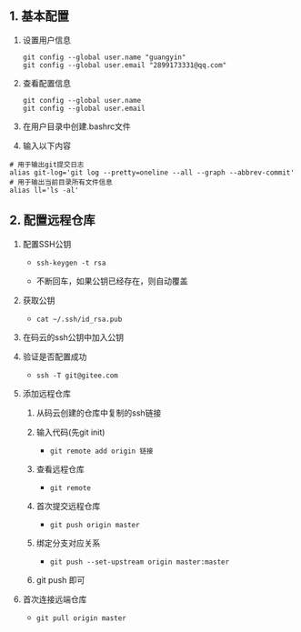 ## 1. 基本配置

1. 设置用户信息

   ~~~
   git config --global user.name "guangyin"
   git config --global user.email "2899173331@qq.com"
   ~~~

2. 查看配置信息

   ~~~
   git config --global user.name
   git config --global user.email
   ~~~

3. 在用户目录中创建.bashrc文件

4. 输入以下内容

~~~
# 用于输出git提交日志
alias git-log='git log --pretty=oneline --all --graph --abbrev-commit'
# 用于输出当前目录所有文件信息
alias ll='ls -al'
~~~



## 2. 配置远程仓库

1. 配置SSH公钥

   * ~~~git
     ssh-keygen -t rsa
     ~~~

   * 不断回车，如果公钥已经存在，则自动覆盖
   
2. 获取公钥

   * ~~~
     cat ~/.ssh/id_rsa.pub
     ~~~

3. 在码云的ssh公钥中加入公钥

4. 验证是否配置成功

   * ~~~
     ssh -T git@gitee.com
     ~~~

5. 添加远程仓库

   1. 从码云创建的仓库中复制的ssh链接

   2. 输入代码(先git init)

      * ~~~
        git remote add origin 链接
        ~~~

   3. 查看远程仓库

      * ~~~
        git remote
        ~~~

   4. 首次提交远程仓库

      * ~~~
        git push origin master
        ~~~

   5. 绑定分支对应关系

      * ~~~
        git push --set-upstream origin master:master
        ~~~

   6. git push 即可

6. 首次连接远端仓库

   * ~~~
     git pull origin master
     ~~~